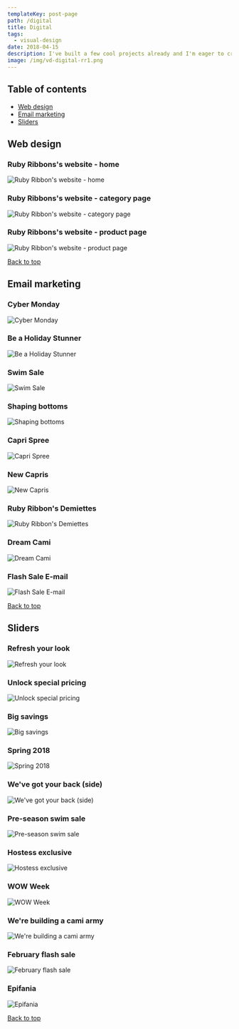 ```yaml
---
templateKey: post-page
path: /digital
title: Digital
tags:
  - visual-design
date: 2018-04-15
description: I've built a few cool projects already and I'm eager to create more, combining my visual design skills with focus on user experience!
image: /img/vd-digital-rr1.png
---
```


<a id="table-of-contents"></a>
## Table of contents

- [Web design](#web-design)
- [Email marketing](#email-marketing)
- [Sliders](#sliders)

<a id="web-design"></a>
## Web design

### Ruby Ribbons's website - home

![Ruby Ribbon's website - home](/img/vd-digital-rr1.png)

### Ruby Ribbons's website - category page

![Ruby Ribbon's website - category page](/img/vd-digital-rr2.png)

### Ruby Ribbons's website - product page

![Ruby Ribbon's website - product page](/img/vd-digital-rr3.png)
<!--
### Comfy's website - home

![Comfy's website - home](https://farm3.staticflickr.com/2863/33238107706_600a78e408_h.jpg)

### Comfy's website - about

![Comfy's website - about](https://farm1.staticflickr.com/620/32896234830_9af87792a8_h.jpg)
-->
<a href="#table-of-contents"><i class="far fa-arrow-alt-circle-up fa-lg"></i> Back to top</a>
<a id="email-marketing"></a>
## Email marketing

### Cyber Monday

![Cyber Monday](/img/vd-email-1.jpg)

### Be a Holiday Stunner

![Be a Holiday Stunner](/img/vd-email-2.jpg)

### Swim Sale

![Swim Sale](/img/vd-email-3.jpg)

### Shaping bottoms

![Shaping bottoms](/img/vd-email-4.jpg)

### Capri Spree

![Capri Spree](/img/vd-email-5.gif)

### New Capris

![New Capris](/img/vd-email-6.jpg)

### Ruby Ribbon's Demiettes

![Ruby Ribbon's Demiettes](/img/vd-email-7.jpg)

### Dream Cami

![Dream Cami](/img/vd-email-8.jpg)

### Flash Sale E-mail

![Flash Sale E-mail](/img/vd-email-9.jpg)
<!--
### Save the date

![Save the date](https://farm6.staticflickr.com/5809/21456729876_df5374b2c1_h.jpg)
-->
<a href="#table-of-contents"><i class="far fa-arrow-alt-circle-up fa-lg"></i> Back to top</a>
<a id="sliders"></a>
## Sliders

### Refresh your look

![Refresh your look](/img/vd-sliders-1.jpg)

### Unlock special pricing

![Unlock special pricing](/img/vd-sliders-2.jpg)

### Big savings

![Big savings](/img/vd-sliders-3.jpg)

### Spring 2018

![Spring 2018](/img/vd-sliders-4.jpg)

### We've got your back (side)

![We've got your back (side)](/img/vd-sliders-5.jpg)

### Pre-season swim sale

![Pre-season swim sale](/img/vd-sliders-6.jpg)

### Hostess exclusive

![Hostess exclusive](/img/vd-sliders-7.jpg)

### WOW Week

![WOW Week](/img/vd-sliders-8.jpg)

### We're building a cami army

![We're building a cami army](/img/vd-sliders-9.png)

### February flash sale

![February flash sale](/img/vd-sliders-10.jpg)

### Epifania

![Epifania](/img/vd-sliders-11.jpg)

<a href="#table-of-contents"><i class="far fa-arrow-alt-circle-up fa-lg"></i> Back to top</a>